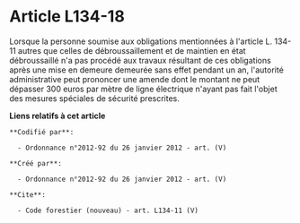 # Article L134-18

Lorsque la personne soumise aux obligations mentionnées à l'article L. 134-11 autres que celles de débroussaillement et de
maintien en état débroussaillé n'a pas procédé aux travaux résultant de ces obligations après une mise en demeure demeurée
sans effet pendant un an, l'autorité administrative peut prononcer une amende dont le montant ne peut dépasser 300 euros par
mètre de ligne électrique n'ayant pas fait l'objet des mesures spéciales de sécurité prescrites.

**Liens relatifs à cet article**

	**Codifié par**:

	  - Ordonnance n°2012-92 du 26 janvier 2012 - art. (V)

	**Créé par**:

	  - Ordonnance n°2012-92 du 26 janvier 2012 - art. (V)

	**Cite**:

	  - Code forestier (nouveau) - art. L134-11 (V)
